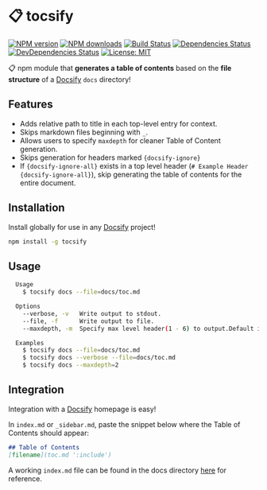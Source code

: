 # 📋 tocsify

[![NPM version](https://img.shields.io/npm/v/tocsify.svg?style=flat)](https://www.npmjs.com/package/tocsify) [![NPM downloads](https://img.shields.io/npm/dm/tocsify.svg?style=flat)](https://npmjs.org/package/tocsify) [![Build Status](https://img.shields.io/travis/droxey/tocsify.svg?style=flat)](https://travis-ci.org/droxey/tocsify) [![Dependencies Status](https://david-dm.org/droxey/tocsify/status.svg?style=flat)](https://david-dm.org/droxey/tocsify) [![DevDependencies Status](https://david-dm.org/flexdidroxeynesh/tocsify/dev-status.svg?style=flat)](https://david-dm.org/droxey/tocsify?type=dev) [![License: MIT](https://img.shields.io/badge/License-MIT-blue.svg?style=flat)](https://opensource.org/licenses/MIT)

📋 npm module that **generates a table of contents** based on the **file structure** of a [Docsify](https://docsify.js.org) `docs` directory!

## Features

* Adds relative path to title in each top-level entry for context.
* Skips markdown files beginning with `_`.
* Allows users to specify `maxdepth` for cleaner Table of Content generation.
* Skips generation for headers marked `{docsify-ignore}`
* If `{docsify-ignore-all}` exists in a top level header (`# Example Header {docsify-ignore-all}`), skip generating the table of contents for the entire document.

## Installation

Install globally for use in any [Docsify](https://docsify.js.org) project!

```bash
npm install -g tocsify
```

## Usage

```bash
  Usage
    $ tocsify docs --file=docs/toc.md

  Options
    --verbose, -v   Write output to stdout.
    --file, -f      Write output to file.
    --maxdepth, -m  Specify max level header(1 - 6) to output.Default is 3.

  Examples
    $ tocsify docs --file=docs/toc.md
    $ tocsify docs --verbose --file=docs/toc.md
    $ tocsify docs --maxdepth=2
```

## Integration

Integration with a [Docsify](https://docsify.js.org) homepage is easy!

In `index.md` or `_sidebar.md`, paste the snippet below where the Table of Contents should appear:

```markdown
## Table of Contents
[filename](toc.md ':include')
```

A working `index.md` file can be found in the docs directory [here](docs/index.md) for reference.
